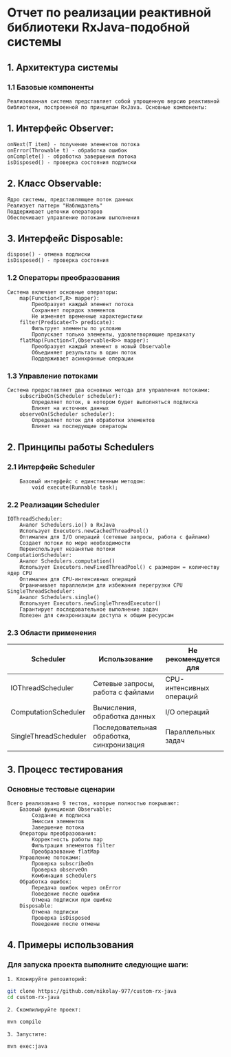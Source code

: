 # Отчет по реализации реактивной библиотеки RxJava-подобной системы

## 1. Архитектура системы

### 1.1 Базовые компоненты

    Реализованная система представляет собой упрощенную версию реактивной библиотеки, построенной по принципам RxJava. Основные компоненты:

## 1. Интерфейс Observer<T>:

    onNext(T item) - получение элементов потока
    onError(Throwable t) - обработка ошибок
    onComplete() - обработка завершения потока
    isDisposed() - проверка состояния подписки

## 2. Класс Observable<T>:

    Ядро системы, представляющее поток данных
    Реализует паттерн "Наблюдатель"
    Поддерживает цепочки операторов
    Обеспечивает управление потоками выполнения

## 3. Интерфейс Disposable:

    dispose() - отмена подписки
    isDisposed() - проверка состояния

### 1.2 Операторы преобразования

    Система включает основные операторы:
        map(Function<T,R> mapper):
            Преобразует каждый элемент потока
            Сохраняет порядок элементов
            Не изменяет временные характеристики
        filter(Predicate<T> predicate):
            Фильтрует элементы по условию
            Пропускает только элементы, удовлетворяющие предикату
        flatMap(Function<T,Observable<R>> mapper):
            Преобразует каждый элемент в новый Observable
            Объединяет результаты в один поток
            Поддерживает асинхронные операции

### 1.3 Управление потоками

    Система предоставляет два основных метода для управления потоками:
        subscribeOn(Scheduler scheduler):
            Определяет поток, в котором будет выполняться подписка
            Влияет на источник данных
        observeOn(Scheduler scheduler):
            Определяет поток для обработки элементов
            Влияет на последующие операторы

## 2. Принципы работы Schedulers

### 2.1 Интерфейс Scheduler
        Базовый интерфейс с единственным методом:
            void execute(Runnable task);

### 2.2 Реализации Scheduler

    IOThreadScheduler:
        Аналог Schedulers.io() в RxJava
        Использует Executors.newCachedThreadPool()
        Оптимален для I/O операций (сетевые запросы, работа с файлами)
        Создает потоки по мере необходимости
        Переиспользует незанятые потоки
    ComputationScheduler:
        Аналог Schedulers.computation()
        Использует Executors.newFixedThreadPool() с размером = количеству ядер CPU
        Оптимален для CPU-интенсивных операций
        Ограничивает параллелизм для избежания перегрузки CPU
    SingleThreadScheduler:
        Аналог Schedulers.single()
        Использует Executors.newSingleThreadExecutor()
        Гарантирует последовательное выполнение задач
        Полезен для синхронизации доступа к общим ресурсам

### 2.3 Области применения

| Scheduler             | Использование                             | Не рекомендуется для     |
|-----------------------|-------------------------------------------|--------------------------|
| IOThreadScheduler     | Сетевые запросы, работа с файлами         | CPU-интенсивных операций |
| ComputationScheduler  | Вычисления, обработка данных              | I/O операций             |
| SingleThreadScheduler | Последовательная обработка, синхронизация | Параллельных задач       |

## 3. Процесс тестирования

### Основные тестовые сценарии

    Всего реализовано 9 тестов, которые полностью покрывают:
        Базовый функционал Observable:
            Создание и подписка
            Эмиссия элементов
            Завершение потока
        Операторы преобразования:
            Корректность работы map
            Фильтрация элементов filter
            Преобразование flatMap
        Управление потоками:
            Проверка subscribeOn
            Проверка observeOn
            Комбинация schedulers
        Обработка ошибок:
            Передача ошибок через onError
            Поведение после ошибки
            Отмена подписки при ошибке
        Disposable:
            Отмена подписки
            Проверка isDisposed
            Поведение после отмены

## 4. Примеры использования

### Для запуска проекта выполните следующие шаги:

    1. Клонируйте репозиторий:

```bash
git clone https://github.com/nikolay-977/custom-rx-java
cd custom-rx-java
 ```

    2. Скомпилируйте проект:

```bash
mvn compile
 ```

    3. Запустите:

```bash
mvn exec:java
 ```
